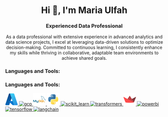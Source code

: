 <h1 align="center">Hi 👋, I'm Maria Ulfah</h1>
<h3 align="center">Experienced Data Professional</h3>

<p align="center">
As a data professional with extensive experience in advanced analytics and data science projects, I excel at leveraging data-driven solutions to optimize decision-making. Committed to continuous learning, I consistently enhance my skills while thriving in collaborative, adaptable team environments to achieve shared goals.
</p>


<h3 align="left">Languages and Tools:</h3>


<h3 align="left">Languages and Tools:</h3>
<p align="left"> 
  <a href="https://azure.microsoft.com" target="_blank"> 
    <img src="https://raw.githubusercontent.com/devicons/devicon/master/icons/azure/azure-original.svg" alt="azure" width="40" height="40"/> 
  </a> 
  <a href="https://cloud.google.com" target="_blank"> 
    <img src="https://www.vectorlogo.zone/logos/google_cloud/google_cloud-icon.svg" alt="gcp" width="40" height="40"/> 
  </a> 
  <a href="https://www.mysql.com/" target="_blank"> 
    <img src="https://raw.githubusercontent.com/devicons/devicon/master/icons/mysql/mysql-original-wordmark.svg" alt="mysql" width="40" height="40"/> 
  </a> 
  <a href="https://www.python.org" target="_blank"> 
    <img src="https://raw.githubusercontent.com/devicons/devicon/master/icons/python/python-original.svg" alt="python" width="40" height="40"/> 
  </a> 
  <a href="https://scikit-learn.org/" target="_blank"> 
    <img src="https://upload.wikimedia.org/wikipedia/commons/0/05/Scikit_learn_logo_small.svg" alt="scikit_learn" width="40" height="40"/> 
  </a> 
  <a href="https://huggingface.co/transformers/" target="_blank"> 
    <img src="https://huggingface.co/blog/assets/59_transformers_philosophy/transformers.png" alt="transformers" width="40" height="40"/> 
  </a> 
  <a href="https://streamlit.io/" target="_blank"> 
    <img src="https://raw.githubusercontent.com/devicons/devicon/master/icons/streamlit/streamlit-original.svg" alt="streamlit" width="40" height="40"/> 
  </a> 
  <a href="https://powerbi.microsoft.com/" target="_blank"> 
    <img src="https://www.bs-concepts.com/wp-content/uploads/2019/06/microsoft-power-bi-shop-logo-1.png" alt="powerbi" width="40" height="40"/> 
  </a> 
  <a href="https://www.tensorflow.org" target="_blank"> <img src="https://www.vectorlogo.zone/logos/tensorflow/tensorflow-icon.svg" alt="tensorflow" width="40" height="40"/>
  </a> 
  <a href="https://www.langchain.com" target="_blank"> <img src="https://agile-systems.de/wp-content/uploads/2024/03/LangChain-Logo.png" alt="langchain" width="40" height="40"/>
  </a> 
</p>





